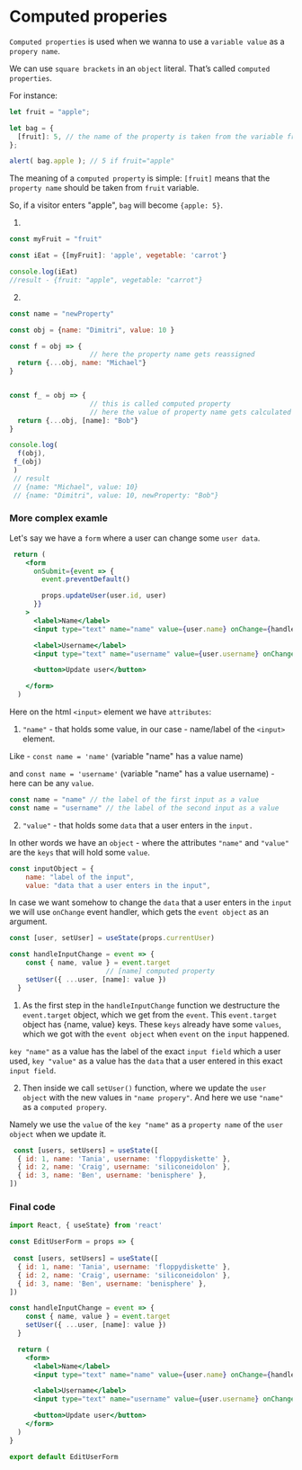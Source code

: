 # Computed properies

`Computed properties` is used when we wanna to use a `variable value` as a `propery name`.

We can use `square brackets` in an `object` literal. That’s called `computed properties`.

For instance:

```js
let fruit = "apple";

let bag = {
  [fruit]: 5, // the name of the property is taken from the variable fruit
};

alert( bag.apple ); // 5 if fruit="apple"
```

The meaning of a `computed property` is simple: `[fruit]` means that the `property name` should be taken from `fruit` variable.

So, if a visitor enters "apple", `bag` will become `{apple: 5}`.

1. 

```js
const myFruit = "fruit"

const iEat = {[myFruit]: 'apple', vegetable: 'carrot'}

console.log(iEat)
//result - {fruit: "apple", vegetable: "carrot"}
```

2. 
```js
const name = "newProperty"

const obj = {name: "Dimitri", value: 10 }

const f = obj => {
  					// here the property name gets reassigned
  return {...obj, name: "Michael"}
}


const f_ = obj => {
  					// this is called computed property
  					// here the value of property name gets calculated and reassigned
  return {...obj, [name]: "Bob"}
}

console.log(
  f(obj),
 f_(obj)
 )
 // result 
 // {name: "Michael", value: 10}
 // {name: "Dimitri", value: 10, newProperty: "Bob"}
```
### More complex examle

Let's say we have a `form` where a user can change some `user data`. 

```jsx
 return (
    <form
      onSubmit={event => {
        event.preventDefault()

        props.updateUser(user.id, user)
      }}
    >
      <label>Name</label>
      <input type="text" name="name" value={user.name} onChange={handleInputChange} />

      <label>Username</label>
      <input type="text" name="username" value={user.username} onChange={handleInputChange} />

      <button>Update user</button>

    </form>
  )
```

Here on the html `<input>` element we have `attributes`: 

1. `"name"` - that holds some value, in our case - name/label of the `<input>` element. 

Like - `const name = 'name'` (variable "name" has a value name) 

and `const name = 'username'` (variable "name" has a value username) - here can be any `value`.

```jsx
const name = "name" // the label of the first input as a value
const name = "username" // the label of the second input as a value
```
2. `"value"` - that holds some `data` that a user enters in the `input.`

In other words we have an `object` -  where the attributes `"name"` and `"value"` are the `keys` that will hold some `value`.

```jsx
const inputObject = {
    name: "label of the input", 
    value: "data that a user enters in the input",
```

In case we want somehow to change the `data` that a user enters in the `input` we will use `onChange` event handler, which gets the `event object` as an argument.

```jsx
const [user, setUser] = useState(props.currentUser)

const handleInputChange = event => {
    const { name, value } = event.target
                        // [name] computed property
    setUser({ ...user, [name]: value })
  }
```

1. As the first step in the `handleInputChange` function we destructure the `event.target` object, which we get from the `event`. This `event.target` object has {name, value} keys. These `keys` already have some `values`, which we got with the `event object` when `event` on the `input` happened. 

`key "name"` as a value has the label of the exact `input field` which a user used, `key "value"` as a value has the `data` that a user entered in this exact `input field`. 

2. Then inside we call `setUser()` function, where we update the `user object` with the new values in `"name propery"`. And here we use `"name"` as a `computed propery`. 

Namely we use the `value` of the `key "name"` as a `property name` of the `user object` when we update it. 

```jsx
 const [users, setUsers] = useState([
  { id: 1, name: 'Tania', username: 'floppydiskette' },
  { id: 2, name: 'Craig', username: 'siliconeidolon' },
  { id: 3, name: 'Ben', username: 'benisphere' },
])
```

### Final code

```jsx
import React, { useState} from 'react'

const EditUserForm = props => {
  
 const [users, setUsers] = useState([
  { id: 1, name: 'Tania', username: 'floppydiskette' },
  { id: 2, name: 'Craig', username: 'siliconeidolon' },
  { id: 3, name: 'Ben', username: 'benisphere' },
])

const handleInputChange = event => {
    const { name, value } = event.target
    setUser({ ...user, [name]: value })
  }

  return (
    <form>
      <label>Name</label>
      <input type="text" name="name" value={user.name} onChange={handleInputChange} />

      <label>Username</label>
      <input type="text" name="username" value={user.username} onChange={handleInputChange} />

      <button>Update user</button>
    </form>
  )
}

export default EditUserForm
```